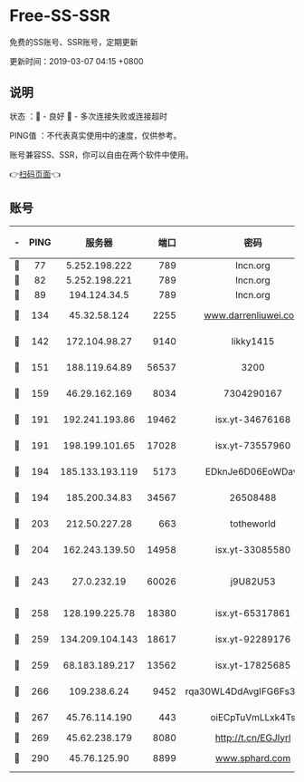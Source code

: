 # Free-SS-SSR

免费的SS账号、SSR账号，定期更新

更新时间：2019-03-07 04:15 +0800

## 说明

状态     ：🙂 - 良好 🙁 - 多次连接失败或连接超时

PING值   ：不代表真实使用中的速度，仅供参考。

账号兼容SS、SSR，你可以自由在两个软件中使用。

👉[扫码页面](https://liesauer.github.io/Free-SS-SSR/)👈

## 账号

|-|PING|服务器|端口|密码|加密方式|区域|
|:----:|:----:|:-----:|-----:|:----:|:----:|:----:|
|🙂|77|5.252.198.222|789|lncn.org|rc4|JP|
|🙂|82|5.252.198.221|789|lncn.org|rc4|JP|
|🙂|89|194.124.34.5|789|lncn.org|rc4|JP|
|🙂|134|45.32.58.124|2255|www.darrenliuwei.com|aes-256-cfb|JP|
|🙂|142|172.104.98.27|9140|likky1415|aes-256-cfb|JP|
|🙂|151|188.119.64.89|56537|3200|aes-256-cfb|RU|
|🙂|159|46.29.162.169|8034|7304290167|aes-256-cfb|RU|
|🙂|191|192.241.193.86|19462|isx.yt-34676168|aes-256-cfb|US|
|🙂|191|198.199.101.65|17028|isx.yt-73557960|aes-256-cfb|US|
|🙂|194|185.133.193.119|5173|EDknJe6D06EoWDaw|aes-256-cfb|US|
|🙂|194|185.200.34.83|34567|26508488|aes-256-cfb|US|
|🙂|203|212.50.227.28|663|totheworld|aes-256-cfb|US|
|🙂|204|162.243.139.50|14958|isx.yt-33085580|aes-256-cfb|US|
|🙂|243|27.0.232.19|60026|j9U82U53|xchacha20-ietf-poly1305|HK|
|🙂|258|128.199.225.78|18380|isx.yt-65317861|aes-256-cfb|SG|
|🙂|259|134.209.104.143|18617|isx.yt-92289176|aes-256-cfb|SG|
|🙂|259|68.183.189.217|13562|isx.yt-17825685|aes-256-cfb|SG|
|🙂|266|109.238.6.24|9452|rqa30WL4DdAvgIFG6Fs3znzTa|aes-256-cfb|FR|
|🙂|267|45.76.114.190|443|oiECpTuVmLLxk4Ts|aes-256-cfb|AU|
|🙂|269|45.62.238.179|8080|http://t.cn/EGJIyrl|rc4-md5|CA|
|🙂|290|45.76.125.90|8899|www.sphard.com|aes-256-cfb|AU|
